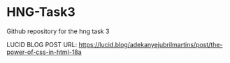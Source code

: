 # HNG-Task3
Github repository for the hng task 3

LUCID BLOG POST URL: https://lucid.blog/adekanyejubrilmartins/post/the-power-of-css-in-html-18a
